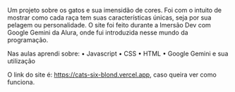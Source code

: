 Um projeto sobre os gatos e sua imensidão de cores. Foi com o intuito de mostrar como cada raça tem suas características únicas, seja por sua pelagem ou personalidade.
O site foi feito durante a Imersão Dev com Google Gemini da Alura, onde fui introduzida nesse mundo da programação.

Nas aulas aprendi sobre:
  • Javascript
  • CSS
  • HTML
  • Google Gemini e sua utilização

O link do site é: https://cats-six-blond.vercel.app, caso queira ver como funciona.
